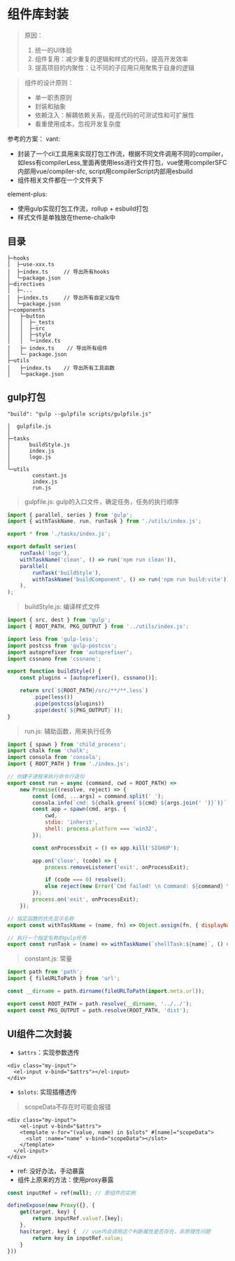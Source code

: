 # 组件库封装

> 原因：
> 1. 统一的UI体验
> 2. 组件复用：减少重复的逻辑和样式的代码，提高开发效率
> 3. 提高项目的内聚性：让不同的子应用只用聚焦于自身的逻辑

> 组件的设计原则：
> - 单一职责原则
> - 封装和抽象
> - 依赖注入：解耦依赖关系，提高代码的可测试性和可扩展性
> - 看重使用成本，忽视开发复杂度

参考的方案：
vant: 
- 封装了一个cli工具用来实现打包工作流，根据不同文件调用不同的compiler，如less有compilerLess,里面再使用less进行文件打包，vue使用compilerSFC内部用vue/compiler-sfc, script用compilerScript内部用esbuild
- 组件相关文件都在一个文件夹下

element-plus: 
- 使用gulp实现打包工作流，rollup + esbuild打包
- 样式文件是单独放在theme-chalk中

## 目录
```text
├─hooks
│  ├─use-xxx.ts
│  ├─index.ts     // 导出所有hooks
│  └─package.json
├─directives
│  ├─...
│  ├─index.ts     // 导出所有自定义指令
│  └─package.json
├─components
│   ├─button
│   │  ├─_tests
│   │  ├─src
│   │  ├─style  
│   │  └─index.ts
│   ├─ index.ts    // 导出所有组件
│   └─ package.json
├─utils
│   ├─index.ts    // 导出所有工具函数
│   └─package.json
```


## gulp打包
`"build": "gulp --gulpfile scripts/gulpfile.js"`

```text
│  gulpfile.js
│
├─tasks
│      buildStyle.js
│      index.js
│      logo.js
│
└─utils
        constant.js
        index.js
        run.js
```
> gulpfile.js: gulp的入口文件，确定任务，任务的执行顺序
```js
import { parallel, series } from 'gulp';
import { withTaskName, run, runTask } from './utils/index.js';

export * from './tasks/index.js';

export default series(
    runTask('logo'),
    withTaskName('clean', () => run('npm run clean')),
    parallel(
        runTask('buildStyle'),
        withTaskName('buildComponent', () => run('npm run build:vite')),  // 利用vite打包，也可以写一个js调用viteAPI，一样的
    ),
);
```

> buildStyle.js: 编译样式文件
```js
import { src, dest } from 'gulp';
import { ROOT_PATH, PKG_OUTPUT } from '../utils/index.js';

import less from 'gulp-less';
import postcss from 'gulp-postcss';
import autoprefixer from 'autoprefixer';
import cssnano from 'cssnano';

export function buildStyle() {
    const plugins = [autoprefixer(), cssnano()];

    return src(`${ROOT_PATH}/src/**/**.less`)
        .pipe(less())
        .pipe(postcss(plugins))
        .pipe(dest(`${PKG_OUTPUT}`));
}

```

> run.js: 辅助函数，用来执行任务
```js
import { spawn } from 'child_process';
import chalk from 'chalk';
import consola from 'consola';
import { ROOT_PATH } from './index.js';

// 创建子进程来执行命令行语句
export const run = async (command, cwd = ROOT_PATH) =>
    new Promise((resolve, reject) => {
        const [cmd, ...args] = command.split(' ');
        consola.info(`cmd: ${chalk.green(`${cmd} ${args.join(' ')}`)}`); // 打印美化的控制台输出
        const app = spawn(cmd, args, {
            cwd,
            stdio: 'inherit',
            shell: process.platform === 'win32',
        });

        const onProcessExit = () => app.kill('SIGHUP');

        app.on('close', (code) => {
            process.removeListener('exit', onProcessExit);

            if (code === 0) resolve();
            else reject(new Error(`Cmd failed! \n Command: ${command} \n Code: ${code}`));
        });
        process.on('exit', onProcessExit);
    });

// 指定函数的优先显示名称
export const withTaskName = (name, fn) => Object.assign(fn, { displayName: name });

// 执行一个指定名称的gulp任务
export const runTask = (name) => withTaskName(`shellTask:${name}`, () => run(`npm run build ${name}`));
```

> constant.js: 常量
```js
import path from 'path';
import { fileURLToPath } from 'url';

const __dirname = path.dirname(fileURLToPath(import.meta.url));

export const ROOT_PATH = path.resolve(__dirname, '../../');
export const PKG_OUTPUT = path.resolve(ROOT_PATH, 'dist');
```

## UI组件二次封装
- `$attrs`：实现参数透传
```vue
<div class="my-input">
  <el-input v-bind="$attrs"></el-input>
</div>
```
- `$slots`: 实现插槽透传
> scopeData不存在时可能会报错
```vue
<div class="my-input">
    <el-input v-bind="$attrs">
    <template v-for="(value, name) in $slots" #[name]="scopeData">
      <slot :name="name" v-bind="scopeData"></slot>
    </template>
  </el-input>
</div>
```
- ref: 没好办法，手动暴露
- 组件上原来的方法：使用proxy暴露
```js
const inputRef = ref(null); // 原组件的实例

defineExpose(new Proxy({}, {
    get(target, key) {
        return inputRef.value?.[key];
    },
    has(target, key) {  // vue内会调用这个判断属性是否存在，非原理性问题
        return key in inputRef.value;  
    }
}))
```
